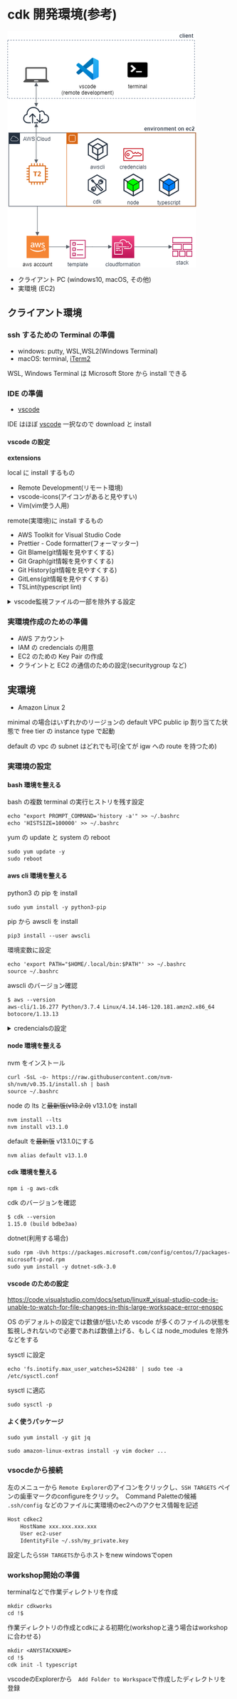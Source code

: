 # cdk 開発環境(参考)

![](./cdkenvironment-example.png)
- クライアント PC (windows10, macOS, その他)
- 実環境 (EC2)

## クライアント環境

### ssh するための Terminal の準備

- windows: putty, WSL,WSL2(Windows Terminal)
- macOS: terminal, [iTerm2](https://iterm2.com)

WSL, Windows Terminal は Microsoft Store から install できる

### IDE の準備

- [vscode](https://code.visualstudio.com/)

IDE はほぼ [vscode](https://code.visualstudio.com/) 一択なので download と install

#### vscode の設定

**extensions**

local に install するもの

- Remote Development(リモート環境)
- vscode-icons(アイコンがあると見やすい)
- Vim(vim使う人用)

remote(実環境)に install するもの
- AWS Toolkit for Visual Studio Code
- Prettier - Code formatter(フォーマッター)
- Git Blame(git情報を見やすくする)
- Git Graph(git情報を見やすくする)
- Git History(git情報を見やすくする)
- GitLens(git情報を見やすくする)
- TSLint(typescript lint)

<details><summary>vscode監視ファイルの一部を除外する設定</summary>
https://code.visualstudio.com/docs/getstarted/settings

`Ctrl+Shift+P`で Command Palette を開き`Open settings(JSON)`を選択

`settings.json`に以下を追加

```
  "files.watcherExclude": {
    "**/.git/objects/**": true,
    "**/.git/subtree-cache/**": true,
    "**/node_modules/*/**": true
  },
```

</details>

### 実環境作成のための準備

- AWS アカウント
- IAM の credencials の用意
- EC2 のための Key Pair の作成
- クライントと EC2 の通信のための設定(securitygroup など)

## 実環境

- Amazon Linux 2

minimal の場合はいずれかのリージョンの default VPC public ip 割り当てた状態で free tier の instance type で起動

default の vpc の subnet はどれでも可(全てが igw への route を持つため)

### 実環境の設定

#### bash 環境を整える

bash の複数 terminal の実行ヒストリを残す設定

```
echo "export PROMPT_COMMAND='history -a'" >> ~/.bashrc
echo 'HISTSIZE=100000' >> ~/.bashrc
```

yum の update と system の reboot

```
sudo yum update -y
sudo reboot
```

#### aws cli 環境を整える

python3 の pip を install

```
sudo yum install -y python3-pip
```

pip から awscli を install

```
pip3 install --user awscli
```

環境変数に設定

```
echo 'export PATH="$HOME/.local/bin:$PATH"' >> ~/.bashrc
source ~/.bashrc
```

awscli のバージョン確認

```console
$ aws --version
aws-cli/1.16.277 Python/3.7.4 Linux/4.14.146-120.181.amzn2.x86_64 botocore/1.13.13
```

<details><summary>credencialsの設定</summary>

ヒストリを残さないように一時的に設定

```
HISTCONTROL=ignoreboth
HISTIGNORE=*
```

変数化

```
awskey=AKIAIOSFODNN7EXAMPLE
awssec=wJalrXUtnFEMI/K7MDENG/bPxRfiCYEXAMPLEKEY
```

設定

```
aws configure set aws_access_key_id $awskey
aws configure set aws_secret_access_key $awssec
aws configure set cli_follow_urlparam false
```

profile で assumerole する場合は適宜に profile と sessionname を変更

変数化

```
myprofile=myprofile
myses=mysessionname
```

設定

```
aws configure --profile $myprof set role_arn <roleARN>
aws configure --profile $myprof set source_profile  <SourceProfile>
aws configure --profile $myprof set role_session_name  $myses
```

必要に応じてデフォルトに設定

```
echo "export AWS_DEFAULT_PROFILE=$myprof" >> ~/.bashrc
source ~/.bashrc
```

ヒストリ隠蔽解除

```
unset HISTIGNORE
```

credencials 設定確認

```
aws sts get-caller-identity
```

</p>
</details>

#### node 環境を整える

nvm をインストール

```
curl -SsL -o- https://raw.githubusercontent.com/nvm-sh/nvm/v0.35.1/install.sh | bash
source ~/.bashrc
```

node の lts と~~最新版(v13.2.0)~~ v13.1.0を install

```
nvm install --lts
nvm install v13.1.0
```

default を~~最新版~~ v13.1.0にする

```
nvm alias default v13.1.0
```

#### cdk 環境を整える

```
npm i -g aws-cdk
```

cdk のバージョンを確認

```console
$ cdk --version
1.15.0 (build bdbe3aa)
```


dotnet(利用する場合)
```
sudo rpm -Uvh https://packages.microsoft.com/config/centos/7/packages-microsoft-prod.rpm
sudo yum install -y dotnet-sdk-3.0
```

#### vscode のための設定

https://code.visualstudio.com/docs/setup/linux#_visual-studio-code-is-unable-to-watch-for-file-changes-in-this-large-workspace-error-enospc

OS のデフォルトの設定では数値が低いため vscode が多くのファイルの状態を監視しきれないので必要であれば数値上げる、もしくは node_modules を除外などをする




sysctl に設定

```
echo 'fs.inotify.max_user_watches=524288' | sudo tee -a  /etc/sysctl.conf
```

sysctl に適応

```
sudo sysctl -p
```

#### よく使うパッケージ


```
sudo yum install -y git jq
```
```
sudo amazon-linux-extras install -y vim docker ...
```



### vsocdeから接続

左のメニューから `Remote Explorer`のアイコンをクリックし、`SSH TARGETS` ペインの歯車マークのconfigureをクリック。　Command Paletteの候補 `.ssh/config` などのファイルに実環境のec2へのアクセス情報を記述

```
Host cdkec2
    HostName xxx.xxx.xxx.xxx
    User ec2-user
    IdentityFile ~/.ssh/my_private.key
```    

設定したら`SSH TARGETS`からホストをnew windowsでopen



### workshop開始の準備


terminalなどで作業ディレクトリを作成

```
mkdir cdkworks
cd !$
```



作業ディレクトリの作成とcdkによる初期化(workshopと違う場合はworkshopに合わせる)
```
mkdir <ANYSTACKNAME>
cd !$
cdk init -l typescript
```


vscodeのExplorerから　`Add Folder to Workspace`で作成したディレクトリを登録


